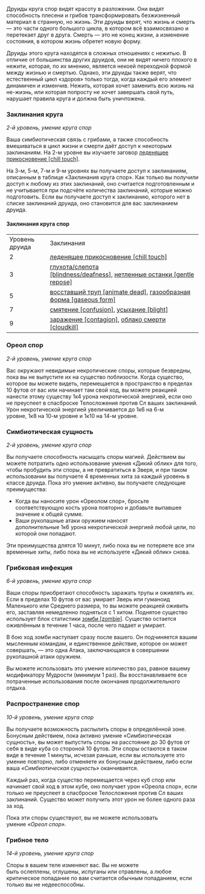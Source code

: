 Друиды круга спор видят красоту в разложении. Они видят способность плесени и грибов трансформировать безжизненный материал в странную, но жизнь. Эти друиды верят, что жизнь и смерть — это части одного большого цикла, в котором всё взаимосвязано и перетекает друг в друга. Смерть — это не конец жизни, а изменение состояния, в котором жизнь обретет новую форму.

Друиды этого круга находятся в сложных отношениях с нежитью. В отличие от большинства других друидов, они не видят ничего плохого в нежити, которая, по их мнению, является некоей переходной формой между жизнью и смертью. Однако, эти друиды также верят, что естественный цикл «здоров» только тогда, когда каждый его элемент динамичен и изменчив. Нежить, которая хочет заменить всю жизнь на не-жизнь, или которая попросту не хочет завершать свой путь, нарушает правила круга и должна быть уничтожена.

  

### Заклинания круга

_2-й уровень, умение круга спор_

Ваша симбиотическая связь с грибами, а также способность вмешиваться в цикл жизни и смерти даёт доступ к некоторым заклинаниям. На 2-м уровне вы изучаете заговор [леденящее прикосновение [chill touch]](https://dnd.su/spells/140-chill_touch/).

На 3-м, 5-м, 7-м и 9-м уровнях вы получаете доступ к заклинаниям, описанным в таблице «Заклинания круга спор». Как только вы получили доступ к любому из этих заклинаний, оно считается подготовленным и не учитывается при подсчёте количества заклинаний, которые можно подготовить. Если вы получаете доступ к заклинанию, которого нет в списке заклинаний друида, оно становится для вас заклинанием друида.

#### Заклинания круга спор

|   |   |
|---|---|
|Уровень друида|Заклинания|
|2|[леденящее прикосновение [chill touch]](https://dnd.su/spells/140-chill_touch/)|
|3|[глухота/слепота [blindness/deafness]](https://dnd.su/spells/45-blindness_deafness/), [нетленные останки [gentle repose]](https://dnd.su/spells/186-gentle_repose/)|
|5|[восставший труп [animate dead]](https://dnd.su/spells/35-animate_dead/), [газообразная форма [gaseous form]](https://dnd.su/spells/41-gaseous_form/)|
|7|[смятение [confusion]](https://dnd.su/spells/325-confusion/), [усыхание [blight]](https://dnd.su/spells/96-blight/)|
|9|[заражение [contagion]](https://dnd.su/spells/92-contagion/), [облако смерти [cloudkill]](https://dnd.su/spells/191-cloudkill/)|

  

### Ореол спор

_2-й уровень, умение круга спор_

Вас окружают невидимые некротические споры, которые безвредны, пока вы не выпустите их на существо поблизости. Когда существо, которое вы можете видеть, перемещается в пространство в пределах 10 футов от вас или начинает там свой ход, вы можете реакцией нанести этому существу 1к4 урона некротической энергией, если оно не преуспеет в спасброске Телосложения против Сл ваших заклинаний. Урон некротической энергией увеличивается до 1к6 на 6-м уровне, 1к8 на 10-м уровне и 1к10 на 14-м уровне.

  

### Симбиотическая сущность

_2-й уровень, умение круга спор_

Вы получаете способность насыщать споры магией. Действием вы можете потратить одно использование умения «Дикий облик» для того, чтобы пробудить эти споры, а не превратиться в Зверя, и при таком использовании вы получаете 4 временных хита за каждый уровень в классе друида. Пока это умение активно, вы получаете следующие преимущества:

- Когда вы наносите урон «Ореолом спор», бросьте соответствующую кость урона повторно и добавьте выпавшее значение к общей сумме.
- Ваши рукопашные атаки оружием наносят дополнительные 1к6 урона некротической энергией любой цели, по которой они попадают.

Эти преимущества длятся 10 минут, либо пока вы не потеряете все эти временные хиты, либо пока вы не используете «Дикий облик» снова.

  

### Грибковая инфекция

_6-й уровень, умение круга спор_

Ваши споры приобретают способность заражать трупы и оживлять их. Если в пределах 10 футов от вас умирает Зверь или гуманоид Маленького или Среднего размера, то вы можете реакцией оживить его, заставляя немедленно подняться с 1 хитом. Поднятое существо использует блок статистики [зомби [zombie]](https://dnd.su/bestiary/9-zombie/). Существо остается оживлённым в течение 1 часа, после чего падает и умирает.

В бою ход зомби наступает сразу после вашего. Он подчиняется вашим мысленным командам, и единственное действие, которое он может совершать, — это одна Атака, заключающаяся в совершении рукопашной атаки оружием.

Вы можете использовать это умение количество раз, равное вашему модификатору Мудрости (минимум 1 раз). Вы восстанавливаете все потраченные использования после окончания продолжительного отдыха.

  

### Распространение спор

_10-й уровень, умение круга спор_

Вы получаете возможность распылить споры в определённой зоне. Бонусным действием, пока активно умение «Симбиотическая сущность», вы может выпустить споры на расстояние до 30 футов от себя в виде куба со стороной 10 футов. Эти споры остаются в таком виде в течение 1 минуты, исчезая раньше, если вы используете это умение повторно, либо отменяете их бонусным действием, либо если ваша _«Симбиотическая сущность»_ оканчивается.

Каждый раз, когда существо перемещается через куб спор или начинает свой ход в этом кубе, оно получает урон «Ореола спор», если только не преуспеет в спасброске Телосложения против Сл ваших заклинаний. Существо может получить этот урон не более одного раза за ход.

Пока эти споры существуют, вы не можете использовать умение _«Ореол спор»._

  

### Грибное тело

_14-й уровень, умение круга спор_

Споры в вашем теле изменяют вас. Вы не можете быть ослеплены, оглушены, испуганы или отравлены, а любое критическое попадание по вам считается обычным попаданием, если только вы не недееспособны.